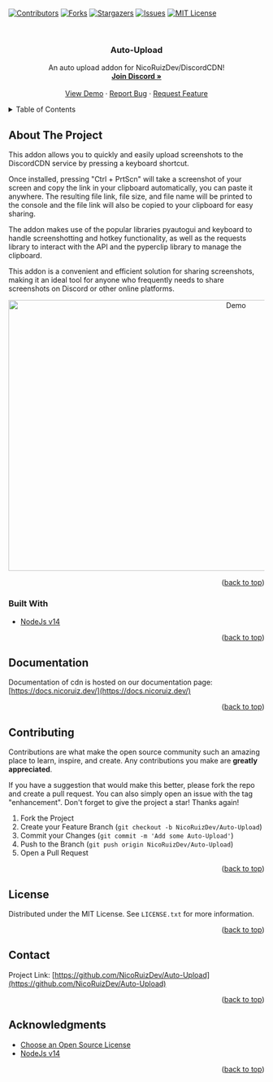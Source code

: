 # <div id="top"></div>
<!--
*** Hi
--> 



<!-- PROJECT SHIELDS -->
<!--
*** I'm using markdown "reference style" links for readability.
*** Reference links are enclosed in brackets [ ] instead of parentheses ( ).
*** See the bottom of this document for the declaration of the reference variables
*** for contributors-url, forks-url, etc. This is an optional, concise syntax you may use.
*** https://www.markdownguide.org/basic-syntax/#reference-style-links
-->
[![Contributors][contributors-shield]][contributors-url]
[![Forks][forks-shield]][forks-url]
[![Stargazers][stars-shield]][stars-url]
[![Issues][issues-shield]][issues-url]
[![MIT License][license-shield]][license-url]



<!-- PROJECT LOGO -->
<br />
<div align="center">
  
  <h3 align="center">Auto-Upload</h3>

  <p align="center">
      An auto upload addon for NicoRuizDev/DiscordCDN!
    <br />
    <a href="https://discord.gg/JRVPjPe3d8"><strong>Join Discord »</strong></a>
    <br />
    <br />
    <a href="https://discord.gg/JRVPjPe3d8">View Demo</a>
    ·
    <a href="https://github.com/NicoRuizDev/Auto-Upload/issues">Report Bug</a>
    ·
    <a href="https://github.com/NicoRuizDev/Auto-Upload/issues">Request Feature</a>
  </p>
</div>



<!-- TABLE OF CONTENTS -->
<details>
  <summary>Table of Contents</summary>
  <ol>
    <li><a href="#about-the-project">About The Project</a></li>
    <li><a href="#installation">Installation</a></li>
    <li><a href="#contributing">Contributing</a></li>
    <li><a href="#license">License</a></li>
    <li><a href="#contact">Contact</a></li>
    <li><a href="#acknowledgments">Acknowledgments</a></li>
  </ol>
</details>



<!-- ABOUT THE PROJECT -->
## About The Project

This addon allows you to quickly and easily upload screenshots to the DiscordCDN service by pressing a keyboard shortcut.

Once installed, pressing "Ctrl + PrtScn" will take a screenshot of your screen and copy the link in your clipboard automatically, you can paste it anywhere. The resulting file link, file size, and file name will be printed to the console and the file link will also be copied to your clipboard for easy sharing.

The addon makes use of the popular libraries pyautogui and keyboard to handle screenshotting and hotkey functionality, as well as the requests library to interact with the API and the pyperclip library to manage the clipboard.

This addon is a convenient and efficient solution for sharing screenshots, making it an ideal tool for anyone who frequently needs to share screenshots on Discord or other online platforms.


<div align="center">
<img src="https://i.imgur.com/Kcxquj9.png" alt="Demo" width="880" height="532">
</div>

<p align="right">(<a href="#top">back to top</a>)</p>



### Built With

* [NodeJs v14](https://nodejs.org)

<p align="right">(<a href="#top">back to top</a>)</p>



<!-- DOCUMENTATION -->
## Documentation

Documentation of cdn is hosted on our documentation page: [https://docs.nicoruiz.dev/](https://docs.nicoruiz.dev/)


<p align="right">(<a href="#top">back to top</a>)</p>



<!-- CONTRIBUTING -->
## Contributing

Contributions are what make the open source community such an amazing place to learn, inspire, and create. Any contributions you make are **greatly appreciated**.

If you have a suggestion that would make this better, please fork the repo and create a pull request. You can also simply open an issue with the tag "enhancement".
Don't forget to give the project a star! Thanks again!

1. Fork the Project
2. Create your Feature Branch (`git checkout -b NicoRuizDev/Auto-Upload`)
3. Commit your Changes (`git commit -m 'Add some Auto-Upload'`)
4. Push to the Branch (`git push origin NicoRuizDev/Auto-Upload`)
5. Open a Pull Request

<p align="right">(<a href="#top">back to top</a>)</p>



<!-- LICENSE -->
## License

Distributed under the MIT License. See `LICENSE.txt` for more information.

<p align="right">(<a href="#top">back to top</a>)</p>



<!-- CONTACT -->
## Contact

Project Link: [https://github.com/NicoRuizDev/Auto-Upload](https://github.com/NicoRuizDev/Auto-Upload)

<p align="right">(<a href="#top">back to top</a>)</p>



<!-- ACKNOWLEDGMENTS -->
## Acknowledgments

* [Choose an Open Source License](https://choosealicense.com)
* [NodeJs v14](https://nodejs.org)


<p align="right">(<a href="#top">back to top</a>)</p>



<!-- MARKDOWN LINKS & IMAGES -->
<!-- https://www.markdownguide.org/basic-syntax/#reference-style-links -->
[contributors-shield]: https://img.shields.io/github/contributors/NicoRuizDev/Auto-Upload.svg?style=for-the-badge
[contributors-url]: https://github.com/NicoRuizDev/Auto-Upload/graphs/contributors
[forks-shield]: https://img.shields.io/github/forks/NicoRuizDev/Auto-Upload.svg?style=for-the-badge
[forks-url]: https://github.com/NicoRuizDev/Auto-Upload/network/members
[stars-shield]: https://img.shields.io/github/stars/NicoRuizDev/Auto-Upload.svg?style=for-the-badge
[stars-url]: https://github.com/NicoRuizDev/Auto-Upload/stargazers
[issues-shield]: https://img.shields.io/github/issues/NicoRuizDev/Auto-Upload.svg?style=for-the-badge
[issues-url]: https://github.com/NicoRuizDev/Auto-Upload/issues
[license-shield]: https://img.shields.io/github/license/NicoRuizDev/Auto-Upload.svg?style=for-the-badge
[license-url]: https://github.com/NicoRuizDev/Auto-Upload/blob/master/LICENSE.txt
[product-screenshot]: images/screenshot.png
